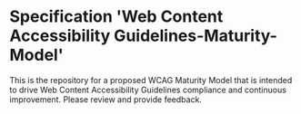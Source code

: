 
# Specification 'Web Content Accessibility Guidelines-Maturity-Model'

This is the repository for a proposed WCAG Maturity Model that is intended to drive Web Content Accessibility Guidelines compliance and continuous improvement. Please review and provide feedback.
